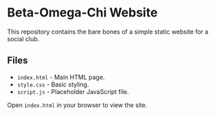# Beta-Omega-Chi Website

This repository contains the bare bones of a simple static website for a social club.

## Files
- `index.html` - Main HTML page.
- `style.css` - Basic styling.
- `script.js` - Placeholder JavaScript file.

Open `index.html` in your browser to view the site.
